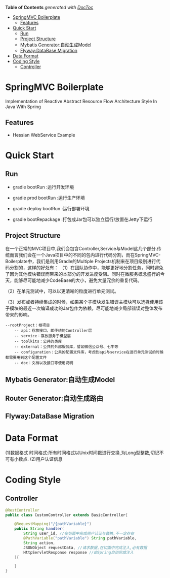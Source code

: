 <!-- START doctoc generated TOC please keep comment here to allow auto update -->
<!-- DON'T EDIT THIS SECTION, INSTEAD RE-RUN doctoc TO UPDATE -->
**Table of Contents**  *generated with [DocToc](https://github.com/thlorenz/doctoc)*

- [SpringMVC Boilerplate](#springmvc-boilerplate)
  - [Features](#features)
- [Quick Start](#quick-start)
  - [Run](#run)
  - [Project Structure](#project-structure)
  - [Mybatis Generator:自动生成Model](#mybatis-generator%E8%87%AA%E5%8A%A8%E7%94%9F%E6%88%90model)
  - [Flyway:DataBase Migration](#flywaydatabase-migration)
- [Data Format](#data-format)
- [Coding Style](#coding-style)
  - [Controller](#controller)

<!-- END doctoc generated TOC please keep comment here to allow auto update -->

# SpringMVC Boilerplate
Implementation of Reactive Abstract Resource Flow Architecture Style In Java With Spring

## Features
- Hessian WebService Example

# Quick Start
## Run

- gradle bootRun :运行开发环境

- gradle prod bootRun :运行生产环境

- gradle deploy bootRun :运行部署环境

- gradle bootRepackage :打包成Jar包可以独立运行/放置在Jetty下运行

## Project Structure
在一个正常的MVC项目中,我们会包含Controller,Service与Model这几个部分.传统而言我们会在一个Java项目中的不同的包内进行代码分割，而在SpringMVC-Boilerplate中，我们是利用Gradle的Multiple Projects机制来在项目级别进行代码分割的，这样的好处有：
（1）在团队协作中，能够更好地分割任务，同时避免了因为其他模块错误而带来的本部分的开发进度受阻。同时在微服务概念盛行的今天，能够尽可能地减少CodeBase的大小，避免大量冗余的重复代码。

（2）在单元测试中，可以以更清晰的粒度进行单元测试。

（3）发布或者持续集成的时候，如果某个子模块发生错误主模块可以选择使用该子模块的最近一次编译成功的Jar包作为依赖，尽可能地减少局部错误对整体发布带来的影响。



```
--rootProject：根项目
	-- api：存放接口，即传统的Controller层
	-- service：存放服务于模型层
	-- toolkits：公共的类库
	-- external：公共的外部服务库，譬如微信公众号、七牛等
	-- configuration：公共的配置文件库，考虑到api与service在进行单元测试的时候都需要用到这个配置文件
	-- doc：文档以及接口等使用说明
```



## Mybatis Generator:自动生成Model
## Router Generator:自动生成路由
## Flyway:DataBase Migration

# Data Format
(1)数据格式
时间格式:所有时间格式以Unix时间戳进行交换,为Long型整数,切记不可有小数点.
(2)用户认证信息

# Coding Style
## Controller
```java
@RestController
public class CustomController extends BasicController{

    @RequestMapping("/{pathVariable}")
    public String handler(
        String user_id, //在切面中完成用户认证与替换,不一定存在
        @PathVariable("pathVariable") String pathVariable,
        String action,
        JSONObject requestData, //请求数据,在切面中完成注入,必有数据
        HttpServletResponse response //由Spring自动完成注入
    ){

    }
}
```
